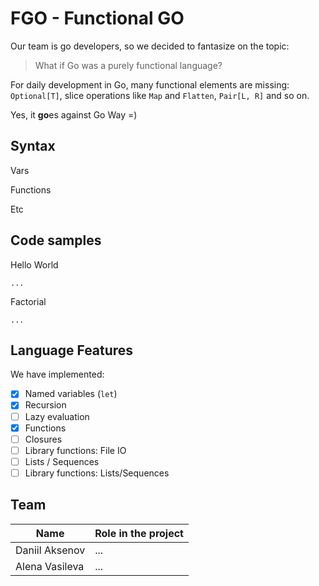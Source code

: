 # FGO - Functional GO

Our team is go developers, so we decided to fantasize on the topic: 
> What if Go was a purely functional language?

For daily development in Go, many functional elements are missing: `Optional[T]`, slice operations like `Map` and `Flatten`, `Pair[L, R]` and so on.

Yes, it **go**es against Go Way =)

## Syntax

Vars

Functions

Etc

## Code samples

Hello World
```
...
```

Factorial
```
...
```

## Language Features

We have implemented:

* [x] Named variables (`let`)
* [x] Recursion
* [ ] Lazy evaluation
* [x] Functions
* [ ] Closures
* [ ] Library functions: File IO
* [ ] Lists / Sequences
* [ ] Library functions: Lists/Sequences

## Team

Name | Role in the project
------------------|---------------------
Daniil Aksenov | ...
Alena Vasileva | ...
